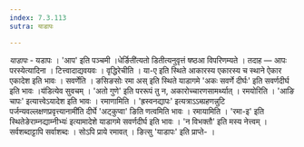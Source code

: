 ```yaml
---
index: 7.3.113
sutra: याडापः

---
```

_याडापः_ - यडापः । 'आप' इति पञ्चमी ।धेर्ङिती॑त्यतो डितीत्यनुवृत्तं षष्ठआ विपरिणम्यते । तदाह — आपः परस्येत्यादिना । टित्त्वादाद्यवयवः । वृद्धिरेचीति । या-ए इति स्थिते आकारस्य एकारस्य च स्थाने ऐकार एकादेश इति भावः । सवर्णेति । ङसिङसोः रमा अस् इति स्थिते याडागमे 'अकः सवर्णे दीर्घः' इति सवर्णदीर्घ इति भावः ।य॑डित्येव सुवचम् । 'अतो गुणे' इति पररूपं तु न, अकारोच्चारणसामर्थ्यात् । रमयोरिति । 'आङि चापः' इत्यात्त्वेऽयादेश इति भावः । रमाणामिति । 'ह्रस्वनद्यापः' इत्यत्राऽऽब्ग्रहणन्नुटि पर्जन्यवल्लक्षणप्रवृत्त्यानामी॑ति दीर्घे 'अट्कुप्वा' ङिति णत्वमिति भावः । रमायामिति । 'रमा-इ' इति स्थितेङेराम्नद्याम्नीभ्यः॑ इत्यामादेशे याडागमे सवर्णदीर्घ इति भावः । 'न विभक्तौ' इति मस्य नेत्त्वम् । सर्वशब्दाट्टापि सर्वाशब्दः । सोऽपि प्राये रमावत् । ङित्सु 'याडापः' इति प्राप्ते- ।